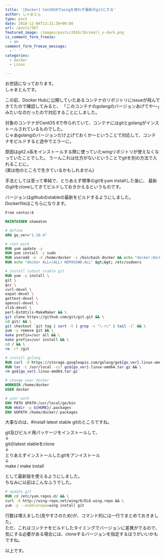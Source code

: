 ```yaml
---
title: '[Docker] CentOS6でwingを使わず最新のgitにする'
author: しゃまとん
type: post
date: 2018-11-04T13:21:38+00:00
url: /posts/567
featured_image: /images/posts/2016/10/small_v-dark.png
is_comment_form_freeze:
  - on
comment_form_freeze_message:
  - ' '
categories:
  - docker
  - Linux

---
```

お世話になっております。  
しゃまとんです。

この前、Docker Hubに公開していたあるコンテナのリポジトリにissueが飛んできてたので確認してみると、
「このコンテナのgolangのバージョンあげてや〜」みたいなのだったので対応することにしました。

対象のコンテナがCentOS 6で作られていて、コンテナにはgitとgolangがインストールされているものでした。  
じゃあgolangのバージョンだけ上げておくか〜ということで対応して、コンテナをビルドすると途中でエラーに。

原因はgit2.x系をインストールする際に使っていたwingリポジトリが使えなくなっていたことでした。
うーんこれは仕方がないということでgitを別の方法で入れることに。  
(実は他のところで生きているかもしれません)

手法としては至って単純で、とりあえず標準のgitをyum installした後に、
最新のgitをcloneしてきてビルドしておきかえるというものです。

バージョンはgithubのstableの最新をビルドするようにしました。  
Dockerfileはこちらになります。

```dockerfile
From centos:6

MAINTAINER shamaton

# define
ARG go_ver="1.10.4"

# root work
RUN yum update -y
RUN yum install -y sudo
RUN useradd -m -d /home/docker -s /bin/bash docker && echo "docker:docker" | chpasswd
RUN echo "docker ALL=(ALL) NOPASSWD:ALL" &gt;&gt; /etc/sudoers

# install latest stable git
RUN yum -y install \
git \
gcc \
curl-devel \
expat-devel \
gettext-devel \
openssl-devel \
zlib-devel \
perl-ExtUtils-MakeMaker && \
git clone https://github.com/git/git.git && \
cd git/ && \
git checkout `git tag | sort -V | grep -v "\-rc" | tail -1` && \
yum -y remove git && \
make prefix=/usr all && \
make prefix=/usr install && \
cd / && \
rm -rf /git

# install golang
RUN curl -O https://storage.googleapis.com/golang/go${go_ver}.linux-amd64.tar.gz
RUN tar -C /usr/local -xzf go${go_ver}.linux-amd64.tar.gz && \
rm go${go_ver}.linux-amd64.tar.gz

# change user docker
WORKDIR /home/docker
USER docker

# user work
ENV PATH $PATH:/usr/local/go/bin
RUN mkdir -p ${HOME}/.packages
ENV GOPATH /home/docker/.packages
```

大事なのは、#install latest stable gitのところですね。

git及びビルド用パッケージをインストールして、  
↓  
gitのlatest stableをclone  
↓  
とりあえずインストールしたgitをアンイストール  
↓  
make / make install

として最新版を使えるようにしました。  
ちなみに以前はこんなふうでした。

```dockerfile
# update git
RUN cd /etc/yum.repos.d/ && \
curl -O http://wing-repo.net/wing/6/EL6.wing.repo && \
yum -y --enablerepo=wing install git
```

行数は増えました(見やすさのため)が、コマンド的には一行でまとめておきました。  
ただ、これはコンテナをビルドしたタイミングでバージョンに差異がでるので、気にする必要がある場合には、cloneするバージョンを指定するほうがいいかもですね。

以上です。
